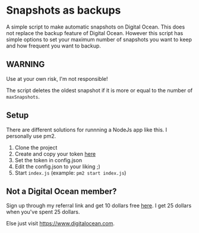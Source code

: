 # Snapshots as backups
A simple script to make automatic snapshots on Digital Ocean. This does not replace the backup feature of Digital Ocean. However this script has simple options to set your maximum number of snapshots you want to keep and how frequent you want to backup.

## WARNING
Use at your own risk, I'm not responsible!

The script deletes the oldest snapshot if it is more or equal to the number of `maxSnapshots`.

## Setup
There are different solutions for runnning a NodeJs app like this. I personally use pm2.

1. Clone the project
2. Create and copy your token [here](https://cloud.digitalocean.com/settings/api/tokens)
3. Set the token in config.json
4. Edit the config.json to your liking ;)
5. Start `index.js` (example: `pm2 start index.js`)

## Not a Digital Ocean member?
Sign up through my referral link and get 10 dollars free [here](https://m.do.co/c/ad6e12bc4a13). I get 25 dollars when you've spent 25 dollars.

Else just visit https://www.digitalocean.com.
